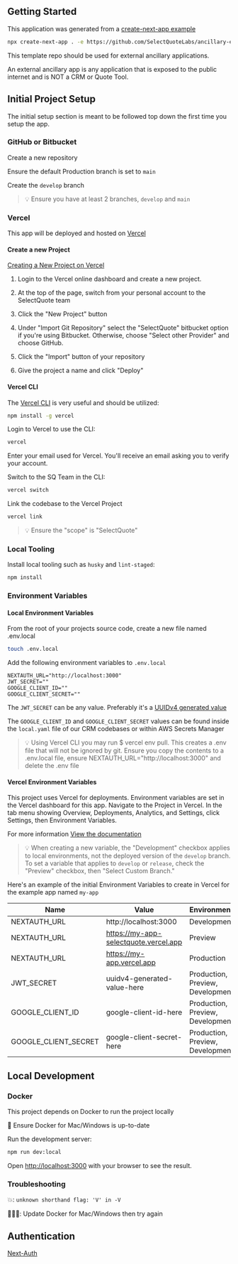 ## Getting Started

This application was generated from a [create-next-app example](https://github.com/vercel/next.js/tree/canary/examples)

```bash
npx create-next-app . -e https://github.com/SelectQuoteLabs/ancillary-external-app
```

This template repo should be used for external ancillary applications.

An external ancillary app is any application that is exposed to the public internet and is NOT a CRM or Quote Tool.

## Initial Project Setup

The initial setup section is meant to be followed top down the first time you setup the app.

### GitHub or Bitbucket

Create a new repository

Ensure the default Production branch is set to `main`

Create the `develop` branch

> 💡 Ensure you have at least 2 branches, `develop` and `main`

### Vercel

This app will be deployed and hosted on [Vercel](https://vercel.com)

#### Create a new Project

[Creating a New Project on Vercel](https://vercel.com/docs/platform/projects)

1. Login to the Vercel online dashboard and create a new project.

2. At the top of the page, switch from your personal account to the SelectQuote team

3. Click the "New Project" button

4. Under "Import Git Repository" select the "SelectQuote" bitbucket option if you're using Bitbucket. Otherwise, choose "Select other Provider" and choose GitHub.

5. Click the "Import" button of your repository

6. Give the project a name and click "Deploy"

#### Vercel CLI

The [Vercel CLI](https://vercel.com/docs/cli?query=cli#introduction) is very useful and should be utilized:

```bash
npm install -g vercel
```

Login to Vercel to use the CLI:

```bash
vercel
```

Enter your email used for Vercel. You'll receive an email asking you to verify your account.

Switch to the SQ Team in the CLI:

```bash
vercel switch
```

Link the codebase to the Vercel Project

```bash
vercel link
```

> 💡 Ensure the "scope" is "SelectQuote"

### Local Tooling

Install local tooling such as `husky` and `lint-staged`:

```bash
npm install
```

### Environment Variables

#### Local Environment Variables

From the root of your projects source code, create a new file named .env.local

```bash
touch .env.local
```

Add the following environment variables to `.env.local`

```
NEXTAUTH_URL="http://localhost:3000"
JWT_SECRET=""
GOOGLE_CLIENT_ID=""
GOOGLE_CLIENT_SECRET=""
```

The `JWT_SECRET` can be any value. Preferably it's a [UUIDv4 generated value](https://www.uuidgenerator.net/version4)

The `GOOGLE_CLIENT_ID` and `GOOGLE_CLIENT_SECRET` values can be found inside the `local.yaml` file of our CRM codebases or within AWS Secrets Manager

> 💡 Using Vercel CLI you may run $ vercel env pull. This creates a .env file that will not be ignored by git. Ensure you copy the contents to a .env.local file, ensure NEXTAUTH_URL="http://localhost:3000" and delete the .env file

#### Vercel Environment Variables

This project uses Vercel for deployments. Environment variables are set in the Vercel dashboard for this app. Navigate to the Project in Vercel. In the tab menu showing Overview, Deployments, Analytics, and Settings, click Settings, then Environment Variables.

For more information [View the documentation](https://vercel.com/support/articles/how-to-add-vercel-environment-variables#envrionment-variables-ui)

> 💡 When creating a new variable, the "Development" checkbox applies to local environments, not the deployed version of the `develop` branch. To set a variable that applies to `develop` or `release`, check the "Preview" checkbox, then "Select Custom Branch."

Here's an example of the initial Environment Variables to create in Vercel for the example app named `my-app`

| Name                 | Value                                 | Environment                      |
| -------------------- | ------------------------------------- | -------------------------------- |
| NEXTAUTH_URL         | http://localhost:3000                 | Development                      |
| NEXTAUTH_URL         | https://my-app-selectquote.vercel.app | Preview                          |
| NEXTAUTH_URL         | https://my-app.vercel.app             | Production                       |
| JWT_SECRET           | uuidv4-generated-value-here           | Production, Preview, Development |
| GOOGLE_CLIENT_ID     | google-client-id-here                 | Production, Preview, Development |
| GOOGLE_CLIENT_SECRET | google-client-secret-here             | Production, Preview, Development |

## Local Development

### Docker

This project depends on Docker to run the project locally

🐳 Ensure Docker for Mac/Windows is up-to-date

Run the development server:

```bash
npm run dev:local
```

Open [http://localhost:3000](http://localhost:3000) with your browser to see the result.

### Troubleshooting

💥: `unknown shorthand flag: 'V' in -V`

👩🏼‍🔧: Update Docker for Mac/Windows then try again

## Authentication

[Next-Auth](https://next-auth.js.org/)
